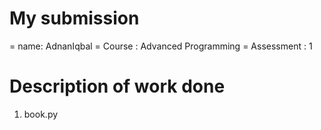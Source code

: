 

# My submission 

= name: AdnanIqbal 
= Course : Advanced Programming 
= Assessment : 1 

# Description of work done 
1. book.py 
